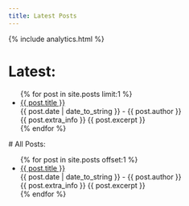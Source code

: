 ```yaml
---
title: Latest Posts 
---
```


{% include analytics.html %}

<link rel="shortcut icon" type="image/x-icon" href="favicon.ico">
<link rel="icon" type="image/x-icon" href="favicon.ico">

# Latest: 
<ul>
  {% for post in site.posts limit:1 %}
    <li>
      <a href="{{ post.url }}">{{ post.title }}</a><br>
      {{ post.date | date_to_string }} - {{ post.author }} <br>
      {{ post.extra_info }}
      {{ post.excerpt }}
    </li>
  {% endfor %}
</ul>
# All Posts:
<ul>
  {% for post in site.posts offset:1 %}
    <li>
      <a href="{{ post.url }}">{{ post.title }}</a><br>
      {{ post.date | date_to_string }} - {{ post.author }} <br>
      {{ post.extra_info }}
      {{ post.excerpt }}
    </li>
  {% endfor %}
</ul>

